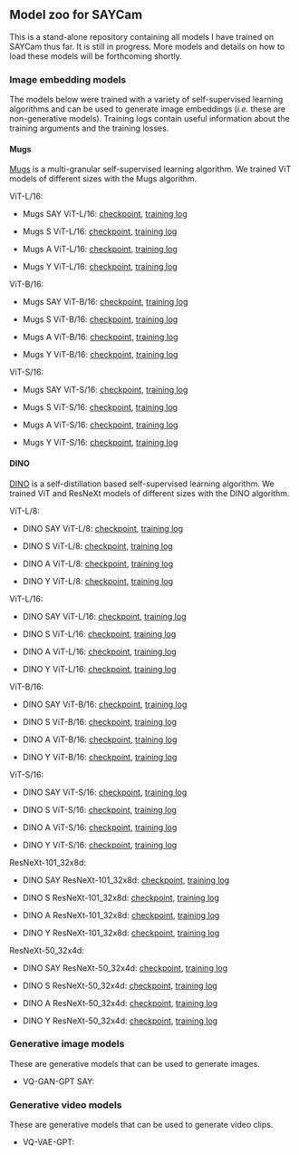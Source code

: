 ## Model zoo for SAYCam

This is a stand-alone repository containing all models I have trained on SAYCam thus far. It is still in progress. More models and details on how to load these models will be forthcoming shortly.

### Image embedding models

The models below were trained with a variety of self-supervised learning algorithms and can be used to generate image embeddings (*i.e.* these are non-generative models). Training logs contain useful information about the training arguments and the training losses. 

#### Mugs

[Mugs](https://github.com/sail-sg/mugs) is a multi-granular self-supervised learning algorithm. We trained ViT models of different sizes with the Mugs algorithm. 

ViT-L/16:

* Mugs SAY ViT-L/16: [checkpoint](https://drive.google.com/file/d/1-vMZHxnBTbduhLytDQq1q3ozJRIBY230/view?usp=sharing), [training log](https://github.com/eminorhan/saycam-zoo/blob/master/pretrain_logs/mugs/say_5fps_vitl16_log.txt)

* Mugs S ViT-L/16: [checkpoint](https://drive.google.com/file/d/17yryncnrw1-ZERd00kDDf0atCU_SpsRl/view?usp=sharing), [training log](https://github.com/eminorhan/saycam-zoo/blob/master/pretrain_logs/mugs/s_5fps_vitl16_log.txt)

* Mugs A ViT-L/16: [checkpoint](https://drive.google.com/file/d/1mlqMzytofMe69wgCkQ__5G22EUrMwT-8/view?usp=sharing), [training log](https://github.com/eminorhan/saycam-zoo/blob/master/pretrain_logs/mugs/a_5fps_vitl16_log.txt)

* Mugs Y ViT-L/16: [checkpoint](https://drive.google.com/file/d/1nzzxLarpy93Y7vTYXsIVVkl4A-tr1WQ-/view?usp=sharing), [training log](https://github.com/eminorhan/saycam-zoo/blob/master/pretrain_logs/mugs/y_5fps_vitl16_log.txt)

ViT-B/16:

* Mugs SAY ViT-B/16: [checkpoint](https://drive.google.com/file/d/1Fw9auROFdumEpNc--bIEpu-9rAOWsewt/view?usp=sharing), [training log](https://github.com/eminorhan/saycam-zoo/blob/master/pretrain_logs/mugs/say_5fps_vitb16_log.txt)

* Mugs S ViT-B/16: [checkpoint](https://drive.google.com/file/d/1GEkUXg0Rtkii-A-KZlCEhCNGf87Xg74C/view?usp=sharing), [training log](https://github.com/eminorhan/saycam-zoo/blob/master/pretrain_logs/mugs/s_5fps_vitb16_log.txt)

* Mugs A ViT-B/16: [checkpoint](https://drive.google.com/file/d/1BAZfzR9wYXTKTJ3H9kjtawfZJtkR1NoW/view?usp=sharing), [training log](https://github.com/eminorhan/saycam-zoo/blob/master/pretrain_logs/mugs/a_5fps_vitb16_log.txt)

* Mugs Y ViT-B/16: [checkpoint](https://drive.google.com/file/d/1aUlsChRfqxu-JrZpHmLYrksi-ek8m_TM/view?usp=sharing), [training log](https://github.com/eminorhan/saycam-zoo/blob/master/pretrain_logs/mugs/y_5fps_vitb16_log.txt)

ViT-S/16:

* Mugs SAY ViT-S/16: [checkpoint](https://drive.google.com/file/d/1D8kY3T1uixHflaQ_fJCJP4zH_kimq5yH/view?usp=sharing), [training log](https://github.com/eminorhan/saycam-zoo/blob/master/pretrain_logs/mugs/say_5fps_vits16_log.txt)

* Mugs S ViT-S/16: [checkpoint](https://drive.google.com/file/d/1SEZyCMKDBoH4snV1jJrAQL7p8w2GUU69/view?usp=sharing), [training log](https://github.com/eminorhan/saycam-zoo/blob/master/pretrain_logs/mugs/s_5fps_vits16_log.txt)

* Mugs A ViT-S/16: [checkpoint](https://drive.google.com/file/d/1f9m2dlbStw7eEr_IGUAOWgaNiPPVQVgu/view?usp=sharing), [training log](https://github.com/eminorhan/saycam-zoo/blob/master/pretrain_logs/mugs/a_5fps_vits16_log.txt)

* Mugs Y ViT-S/16: [checkpoint](https://drive.google.com/file/d/12KhcM52Up0Yw2hFft5GNysOXd5x5pzte/view?usp=sharing), [training log](https://github.com/eminorhan/saycam-zoo/blob/master/pretrain_logs/mugs/y_5fps_vits16_log.txt)

#### DINO

[DINO](https://github.com/facebookresearch/dino) is a self-distillation based self-supervised learning algorithm. We trained ViT and ResNeXt models of different sizes with the DINO algorithm.

ViT-L/8:

* DINO SAY ViT-L/8: [checkpoint](), [training log]()

* DINO S ViT-L/8: [checkpoint](), [training log]()

* DINO A ViT-L/8: [checkpoint](), [training log]()

* DINO Y ViT-L/8: [checkpoint](), [training log]()

ViT-L/16:

* DINO SAY ViT-L/16: [checkpoint](), [training log]()

* DINO S ViT-L/16: [checkpoint](), [training log]()

* DINO A ViT-L/16: [checkpoint](), [training log]()

* DINO Y ViT-L/16: [checkpoint](), [training log]()

ViT-B/16:

* DINO SAY ViT-B/16: [checkpoint](), [training log]()

* DINO S ViT-B/16: [checkpoint](), [training log]()

* DINO A ViT-B/16: [checkpoint](), [training log]()

* DINO Y ViT-B/16: [checkpoint](), [training log]()

ViT-S/16:

* DINO SAY ViT-S/16: [checkpoint](), [training log]()

* DINO S ViT-S/16: [checkpoint](), [training log]()

* DINO A ViT-S/16: [checkpoint](), [training log]()

* DINO Y ViT-S/16: [checkpoint](), [training log]()

ResNeXt-101_32x8d:

* DINO SAY ResNeXt-101_32x8d: [checkpoint](), [training log]()

* DINO S ResNeXt-101_32x8d: [checkpoint](), [training log]()

* DINO A ResNeXt-101_32x8d: [checkpoint](), [training log]()

* DINO Y ResNeXt-101_32x8d: [checkpoint](), [training log]()

ResNeXt-50_32x4d:

* DINO SAY ResNeXt-50_32x4d: [checkpoint](), [training log]()

* DINO S ResNeXt-50_32x4d: [checkpoint](), [training log]()

* DINO A ResNeXt-50_32x4d: [checkpoint](), [training log]()

* DINO Y ResNeXt-50_32x4d: [checkpoint](), [training log]()

### Generative image models

These are generative models that can be used to generate images.

* VQ-GAN-GPT SAY:

### Generative video models

These are generative models that can be used to generate video clips.

* VQ-VAE-GPT:


